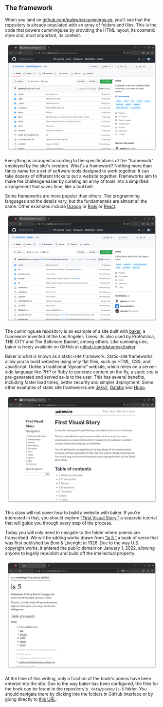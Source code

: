 ```{include} _templates/nav.html
```

## The framework

When you land on [github.com/palewire/cummings.ee](https://github.com/palewire/cummings.ee), you'll see that the repository is already populated with an array of folders and files. This is the code that powers cummings.ee by providing the HTML layout, its cosmetic style and, most important, its content.

[![github.com/palewire/cummings.ee](_static/img/cummings-repo.png)](https://github.com/palewire/cummings.ee)

Everything is arranged according to the specifications of the “framework” employed by the site's creators. What's a framework? Nothing more than fancy name for a set of software tools designed to work together. It can take dozens of different tricks to put a website together. Frameworks aim to make the challenge easier by curating an array of tools into a simplified arrangement that saves time, like a tool belt.

Some frameworks are more popular than others. The programming languages and the details vary, but the fundamentals are almost all the same. Other examples include [Django](https://en.wikipedia.org/wiki/Django_(web_framework)) or [Rails](https://en.wikipedia.org/wiki/Ruby_on_Rails) or [React](https://en.wikipedia.org/wiki/React_(JavaScript_library)).

[![github.com/datadesk/baker](_static/img/baker-repo.png)](https://github.com/datadesk/baker)

The cummings.ee repository is an example of a site built with [baker](https://github.com/datadesk/baker), a framework invented at the Los Angeles Times. Its also used by ProPublica, THE CITY and The Baltimore Banner, among others. Like cummings.ee, baker is freely available on GitHub at [github.com/datadesk/baker](https://github.com/datadesk/baker).

Baker is what is known as a static-site framework. Static-site frameworks allow you to build websites using only flat files, such as HTML, CSS, and JavaScript. Unlike a traditional “dynamic” website, which relies on a server-side language like PHP or Ruby to generate content on the fly, a static site is pre-generated and served as-is to the user. This has several benefits, including faster load times, better security and simpler deployment. Some other examples of static site frameworks are [Jekyll](https://en.wikipedia.org/wiki/Jekyll), [Gatsby](https://en.wikipedia.org/wiki/Gatsby_(JavaScript_framework)) and [Hugo](https://gohugo.io/).

[![“First Visual Story”](_static/img/first-visual-story.png)](palewi.re/docs/first-visual-story/)

This class will not cover how to build a website with baker. If you're interested in that, you should explore [“First Visual Story,”](https://palewi.re/docs/first-visual-story/) a separate tutorial that will guide you through every step of the process.

Today you will only need to navigate to the folder where poems are transcribed. We will be adding works drawn from [“is 5,”](https://cummings.ee/book/is-5/) a book of verse that was first published by Boni & Liveright in 1926. Due to the way U.S. copyright works, it entered the public domain on January 1, 2022, allowing anyone to legally republish and build off the intellectual property.

[![“is 5” on cummings.ee](_static/img/is-5.png)](https://cummings.ee/book/is-5/)

At the time of this writing, only a fraction of the book's poems have been entered into the site. Due to the way baker has been configured, the files for the book can be found in the repository's `_data/poems/is-5` folder. You should navigate there by clicking into the folders in GitHub interface or by going directly to [this URL](https://github.com/palewire/cummings.ee/tree/master/_data/poems/is-5).
